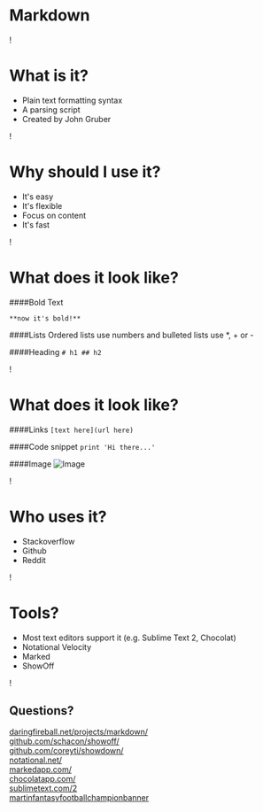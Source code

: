 Markdown
===

!

What is it?
===
* Plain text formatting syntax
* A parsing script
* Created by John Gruber

!

Why should I use it?
===
* It's easy
* It's flexible
* Focus on content
* It's fast

!

What does it look like?
===
####Bold Text

`**now it's bold!**`

####Lists
Ordered lists use numbers and bulleted lists use *, + or -

####Heading
`# h1 ## h2`

!

What does it look like?
===
####Links
`[text here](url here)`

####Code snippet
`print 'Hi there...'`

####Image
![Image](http://f.cl.ly/items/0D1E2m3O0P0v3L2Y2D2e/Screen%20Shot%202012-09-06%20at%209.02.39%20PM.png "Image title") 

!

Who uses it?
===
* Stackoverflow
* Github
* Reddit

!

Tools?
===
* Most text editors support it (e.g. Sublime Text 2, Chocolat)
* Notational Velocity
* Marked
* ShowOff

!

Questions?
---
[daringfireball.net/projects/markdown/](daringfireball.net/projects/markdown/)  
[github.com/schacon/showoff/](http://github.com/schacon/showoff/)  
[github.com/coreyti/showdown/](http://github.com/coreyti/showdown/)  
[notational.net/](http://notational.net/)  
[markedapp.com/](http://markedapp.com/)  
[chocolatapp.com/](http://chocolatapp.com/)  
[sublimetext.com/2](http://www.sublimetext.com/2)  
[martinfantasyfootballchampionbanner](http://zlnk.at/image/0d272e3g1x3K)


